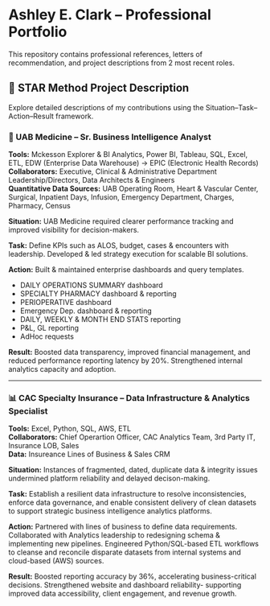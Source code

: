 # Ashley E. Clark – Professional Portfolio
This repository contains professional references, letters of recommendation, and project descriptions from 2 most recent roles.





## 🌟 STAR Method Project Description
Explore detailed descriptions of my contributions using the Situation–Task–Action–Result framework.

### 🏥 UAB Medicine – Sr. Business Intelligence Analyst  

**Tools:** Mckesson Explorer & BI Analytics, Power BI, Tableau, SQL, Excel, ETL, EDW (Enterprise Data Warehouse) → EPIC (Electronic Health Records) 
**Collaborators:** Executive, Clinical & Administrative Department Leadership/Directors, Data Architects & Engineers         
**Quantitative Data Sources:** UAB Operating Room, Heart & Vascular Center, Surgical, Inpatient Days, Infusion, Emergency Department, Charges, Pharmacy, Census

**Situation:**  UAB Medicine required clearer performance tracking and improved visibility for decision-makers.

**Task:**  Define KPIs such as ALOS, budget, cases & encounters with leadership. Developed & led strategy execution for scalable BI solutions.

**Action:**  Built & maintained enterprise dashboards and query templates.
- DAILY OPERATIONS SUMMARY dashboard  
- SPECIALTY PHARMACY dashboard & reporting  
- PERIOPERATIVE dashboard
- Emergency Dep. dashboard & reporting 
- DAILY, WEEKLY & MONTH END STATS reporting  
- P&L, GL reporting  
- AdHoc requests
  
**Result:**  Boosted data transparency, improved financial management, and reduced performance reporting latency by 20%. Strengthened internal analytics capacity and adoption.


---

### 📊 CAC Specialty Insurance – Data Infrastructure & Analytics Specialist  
**Tools:** Excel, Python, SQL, AWS, ETL    
**Collaborators:** Chief Operartion Officer, CAC Analytics Team, 3rd Party IT, Insurance LOB, Sales   
**Data:** Insureance Lines of Business & Sales CRM   

**Situation:** Instances of fragmented, dated, duplicate data & integrity issues undermined platform reliability and delayed decison-making.  

**Task:** Establish a resilient data infrastructure to resolve inconsistencies, enforce data governance, and enable consistent delivery of clean datasets to support strategic business intelligence analytics platforms.

**Action:** Partnered with lines of business to define data requirements. 
            Collaborated with Analytics leadership to redesigning schema & implementing new pipelines. 
            Engineered Python/SQL-based ETL workflows to cleanse and reconcile disparate datasets from internal systems and cloud-based (AWS) sources.
            
**Result:** Boosted reporting accuracy by 36%, accelerating business-critical decisions. Strengthened website and dashboard reliability- supporting improved data accessibility, client engagement, and revenue growth.
